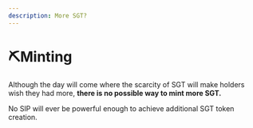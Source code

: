 ```yaml
---
description: More SGT?
---
```


# ⛏Minting

Although the day will come where the scarcity of SGT will make holders wish they had more, **there is no possible way to mint more SGT.** 

No SIP will ever be powerful enough to achieve additional SGT token creation.

